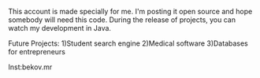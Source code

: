 This account is made specially for me.
I'm posting it open source and hope somebody will need this code.
During the release of projects, you can watch my development in Java.

Future Projects:
1)Student search engine
2)Medical software
3)Databases for entrepreneurs

Inst:bekov.mr
